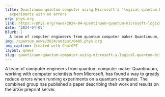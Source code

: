 ```yaml
---
title: Quantinuum quantum computer using Microsoft's 'logical quantum bits' runs 14,000
  experiments with no errors
org: phys.org
link: https://phys.org/news/2024-04-quantinuum-quantum-microsoft-logical-bits.html
date: "2024-04-05"
blurb: |
  A team of computer engineers from quantum computer maker Quantinuum, working with computer scientists from Microsoft, has found a way to greatly reduce errors when running experiments on a quantum computer. The combined group has published a paper describing their work and results on the arXiv preprint server.
img: /quantum_news/2024/output/0405.phys.org
img_caption: Created with ChatGPT
layout: qnews
slug: quantinuum-quantum-computer-using-microsoft-s-logical-quantum-bits-runs-14-000-experiments-with-no-errors
---
```


A team of computer engineers from quantum computer maker Quantinuum, working with computer scientists from Microsoft, has found a way to greatly reduce errors when running experiments on a quantum computer. The combined group has published a paper describing their work and results on the arXiv preprint server.
